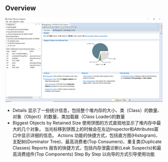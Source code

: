 ## Overview

![Overview](./1.png)
* Details 显示了一些统计信息，包括整个堆内存的大小、类（Class）的数量、对象（Object）的数量、类加载器（Class Loader)的数量
* Biggest Objects by Retained Size 使用饼图的方式直观地显示了堆内存中最大的几个对象，
当光标移到饼图上的时候会在左边Inspector和Attributes窗口中显示详细的信息。
Actions 功能的快捷方式，包括直方图(Histogram)、支配树(Dominator Tree)、最高消费者(Top Consumers)、重复类(Duplicate Classes)
Reports 报告的快捷方式，包括内存泄露诊断(Leak Suspects)和最高消费组件(Top Components)
Step By Step 以向导的方式引导使用功能
